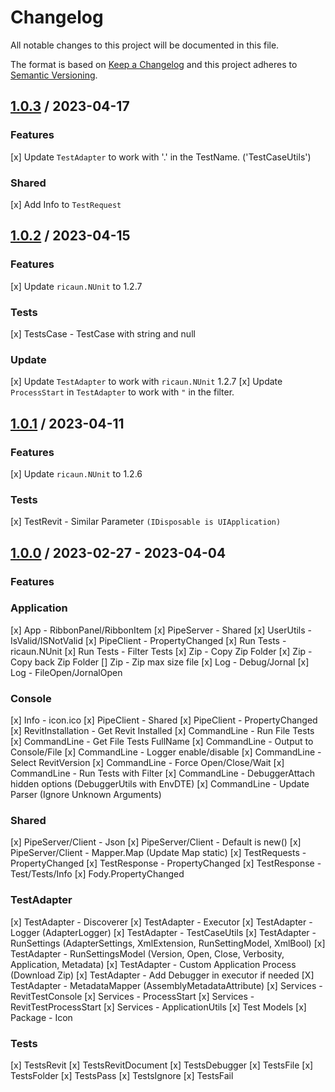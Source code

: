 # Changelog
All notable changes to this project will be documented in this file.

The format is based on [Keep a Changelog](http://keepachangelog.com/en/1.0.0/)
and this project adheres to [Semantic Versioning](http://semver.org/spec/v2.0.0.html).

## [1.0.3] / 2023-04-17
### Features
[x] Update `TestAdapter` to work with '.' in the TestName. ('TestCaseUtils') 
### Shared
[x] Add Info to `TestRequest`

## [1.0.2] / 2023-04-15
### Features
[x] Update `ricaun.NUnit` to 1.2.7
### Tests
[x] TestsCase - TestCase with string and null
### Update
[x] Update `TestAdapter` to work with `ricaun.NUnit` 1.2.7
[x] Update `ProcessStart` in `TestAdapter` to work with `"` in the filter.

## [1.0.1] / 2023-04-11
### Features
[x] Update `ricaun.NUnit` to 1.2.6
### Tests
[x] TestRevit - Similar Parameter `(IDisposable is UIApplication)`

## [1.0.0] / 2023-02-27 - 2023-04-04
### Features
### Application
[x] App - RibbonPanel/RibbonItem
[x] PipeServer - Shared
[x] UserUtils - IsValid/ISNotValid
[x] PipeClient - PropertyChanged
[x] Run Tests - ricaun.NUnit
[x] Run Tests - Filter Tests
[x] Zip - Copy Zip Folder
[x] Zip - Copy back Zip Folder
[] Zip - Zip max size file
[x] Log - Debug/Jornal
[x] Log - FileOpen/JornalOpen
### Console
[x] Info - icon.ico
[x] PipeClient - Shared
[x] PipeClient - PropertyChanged
[x] RevitInstallation - Get Revit Installed
[x] CommandLine - Run File Tests
[x] CommandLine - Get File Tests FullName
[x] CommandLine - Output to Console/File
[x] CommandLine - Logger enable/disable
[x] CommandLine - Select RevitVersion
[x] CommandLine - Force Open/Close/Wait
[x] CommandLine - Run Tests with Filter
[x] CommandLine - DebuggerAttach hidden options (DebuggerUtils with EnvDTE)
[x] CommandLine - Update Parser (Ignore Unknown Arguments)
### Shared
[x] PipeServer/Client - Json
[x] PipeServer/Client - Default is new()
[x] PipeServer/Client - Mapper.Map (Update Map static)
[x] TestRequests - PropertyChanged
[x] TestResponse - PropertyChanged
[x] TestResponse - Test/Tests/Info
[x] Fody.PropertyChanged
### TestAdapter
[x] TestAdapter - Discoverer
[x] TestAdapter - Executor
[x] TestAdapter - Logger (AdapterLogger)
[x] TestAdapter - TestCaseUtils
[x] TestAdapter - RunSettings (AdapterSettings, XmlExtension, RunSettingModel, XmlBool)
[x] TestAdapter - RunSettingsModel (Version, Open, Close, Verbosity, Application, Metadata)
[x] TestAdapter - Custom Application Process (Download Zip)
[x] TestAdapter - Add Debugger in executor if needed
[X] TestAdapter - MetadataMapper (AssemblyMetadataAttribute)
[x] Services - RevitTestConsole
[x] Services - ProcessStart
[x] Services - RevitTestProcessStart
[x] Services - ApplicationUtils
[x] Test Models
[x] Package - Icon
### Tests
[x] TestsRevit
[x] TestsRevitDocument
[x] TestsDebugger
[x] TestsFile
[x] TestsFolder
[x] TestsPass
[x] TestsIgnore
[x] TestsFail

[vNext]: ../../compare/1.0.0...HEAD
[1.0.3]: ../../compare/1.0.2...1.0.3
[1.0.2]: ../../compare/1.0.1...1.0.2
[1.0.1]: ../../compare/1.0.0...1.0.1
[1.0.0]: ../../compare/1.0.0